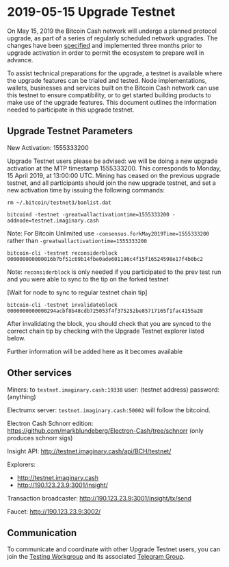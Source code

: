2019-05-15 Upgrade Testnet
==========================

On May 15, 2019 the Bitcoin Cash network will undergo a planned protocol upgrade, as part of a series of regularly scheduled network upgrades. The changes have been [specified](https://github.com/bitcoincashorg/bitcoincash.org/blob/master/spec/2019-05-15-upgrade.md) and implemented three months prior to upgrade activation in order to permit the ecosystem to prepare well in advance.

To assist technical preparations for the upgrade, a testnet is available where the upgrade features can be trialed and tested. Node implementations, wallets, businesses and services built on the Bitcoin Cash network can use this testnet to ensure compatibility, or to get started building products to make use of the upgrade features. This document outlines the information needed to participate in this upgrade testnet.

## Upgrade Testnet Parameters

New Activation: 1555333200

Upgrade Testnet users please be advised: we will be doing a new upgrade activation at the MTP timestamp 1555333200. This corresponds to Monday, 15 April 2019, at 13:00:00 UTC. Mining has ceased on the previous upgrade testnet, and all participants should join the new upgrade testnet, and set a new activation time by issuing the following commands:

```
rm ~/.bitcoin/testnet3/banlist.dat

bitcoind -testnet -greatwallactivationtime=1555333200 -addnode=testnet.imaginary.cash
```

Note: For Bitcoin Unlimited use `-consensus.forkMay2019Time=1555333200` rather than `-greatwallactivationtime=1555333200`

```
bitcoin-cli -testnet reconsiderblock 000000000000016b7bf51c69b14fbe0ade601186c4f15f16524598e17f4b0bc2
```

Note: `reconsiderblock` is only needed if you participated to the prev test run and you were able to sync to the tip on the forked testnet

[Wait for node to sync to regular testnet chain tip]

```
bitcoin-cli -testnet invalidateblock 0000000000000294acbf8b48cdb725053f4f375252be85717165f1fac4155a28
```

After invalidating the block, you should check that you are synced to the correct chain tip by checking with the Upgrade Testnet explorer listed below.

Further information will be added here as it becomes available

## Other services

Miners: to `testnet.imaginary.cash:19338`
user: (testnet address) password:(anything)

Electrumx server: `testnet.imaginary.cash:50002` will follow the bitcoind.

Electron Cash Schnorr edition: https://github.com/markblundeberg/Electron-Cash/tree/schnorr
(only produces schnorr sigs)

Insight API: http://testnet.imaginary.cash/api/BCH/testnet/ 

Explorers: 
 - http://testnet.imaginary.cash
 - http://190.123.23.9:3001/insight/
 
Transaction broadcaster: http://190.123.23.9:3001/insight/tx/send

Faucet: http://190.123.23.9:3002/

## Communication

To communicate and coordinate with other Upgrade Testnet users, you can join the [Testing Workgroup](workgroup.md) and its associated [Telegram Group](https://t.me/joinchat/DUeWWkYZbVMjvwMTRFlRhw).
